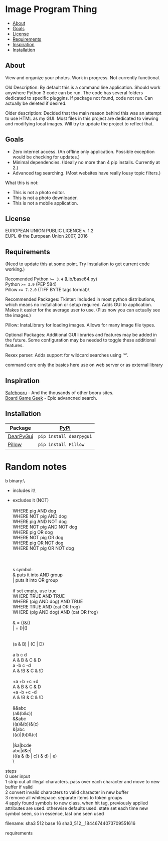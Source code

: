 Image Program Thing
====================================================================================

- [About](#about)
- [Goals](#goals)
- [License](#license)
- [Requirements](#requirements)
- [Inspiration](#inspiration)
- [Installation](#installation)


About
--------------------------------------
View and organize your photos. Work in progress. Not currently functional.

Old Description:
By default this is a command line application. Should work anywhere Python 3 code can be run. The code has several folders dedicated to specific pluggins. If package not found, code not run. Can actually be deleted if desired.

Older description:
Decided that the main reason behind this was an attempt to use HTML as my GUI.
Most files in this project are dedicated to viewing and modifying local images.
Will try to update the project to reflect that.


Goals
--------------------------------------
- Zero internet access. (An offline only application. Possible exception would be checking for updates.)
- Minimal dependencies. (Ideally no more than 4 pip installs. Currently at 2.)
- Advanced tag searching. (Most websites have really lousy topic filters.)

What this is not:
- This is not a photo editor.
- This is not a photo downloader.
- This is not a mobile application.


License
--------------------------------------
EUROPEAN UNION PUBLIC LICENCE v. 1.2\
EUPL © the European Union 2007, 2016

Requirements
--------------------------------------
(Need to update this at some point. Try Instalation to get current code working.)

Recomended
Python `>= 3.4` (Lib/base64.py)\
Python `>= 3.9` (PEP 584)\
Pillow `>= 7.2.0` (TIFF BYTE tags format)\

Recommended Packages:
Tkinter: Included in most python distributions, which means no installation or setup required. Adds GUI to application. Makes it easier for the average user to use. (Plus now you can actually see the images.)

Pillow: InstaLibrary for loading images. Allows for many image file types.

Optional Packages:
Additional GUI libraries and features may be added in the future. Some configuration may be needed to toggle these additional features.

Rexex parser: Adds support for wildcard searches using '*'.


command core
only the basics here
use on web server or as external library


Inspiration
--------------------------------------
[Safebooru](https://safebooru.org/) - And the thousands of other booru sites.\
[Board Game Geek](https://boardgamegeek.com/advsearch/boardgame) - Epic advancned search.




Installation
--------------------------------------
| Package | [PyPi](https://packaging.python.org/en/latest/tutorials/installing-packages/#use-pip-for-installing) |
| ------------------------------------------------------------------- | ----------------------- |
| [DearPyGui](https://github.com/hoffstadt/DearPyGui#installation) | `pip install dearpygui` |
| [Pillow](https://pillow.readthedocs.io/en/latest/installation.html) | `pip install Pillow` |

# Random notes






b binary:\
+ includes it\
- excludes it (NOT)\
\
WHERE pig AND dog\
WHERE NOT pig AND dog\
WHERE pig AND NOT dog\
WHERE NOT pig AND NOT dog\
WHERE pig OR dog\
WHERE NOT pig OR dog\
WHERE pig OR NOT dog\
WHERE NOT pig OR NOT dog\
\
\
\
s symbol:\
& puts it into AND group\
| puts it into OR group\
\
if set empty, use true\
WHERE TRUE AND TRUE\
WHERE (pig AND dog) AND TRUE\
WHERE TRUE AND (cat OR frog)\
WHERE (pig AND dog) AND (cat OR frog)\
\
& = ()&()\
| = ()|()\
\
\
(a & B) | (C | D)\
\
a b c d\
A & B & C & D\
a -b c -d\
A & !B & C & !D\
\
+a +b +c +d\
A & B & C & D\
+a -b +c -d\
A & !B & C & !D\
\
&&abc\
(a&(b&c))\
&&abc\
((a)&(b))&(c)\
&|abc\
((a)|(b))&(c)\
\
|&a|bcde\
abc|d&e|\
(((a & (b | c)) & d) | e)\
\

steps\
0 user input\
1 strip out all illegal characters. pass over each character and move to new buffer if valid\
2 convert invalid characters to valid character in new buffer\
3 remove all whitespace. separate items to token groups\
4 apply found symbols to new class. when hit tag, previously applied attributes are used. otherwise defaults used. state set each time new symbol seen, so in essence, last one seen used


filename:
sha3 512 base 16
sha3_512__18446744073709551616




requirements
